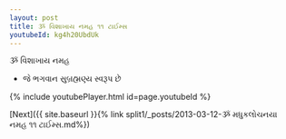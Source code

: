 ```yaml
---
layout: post
title: ૐ વિશાખાય નમહ ૧૧ ટાઈમ્સ
youtubeId: kg4h20UbdUk
---
```

 
 
 ૐ વિશાખાય નમહ  
 
 -  જે ભગવાન સુબ્રહ્મણ્ય સ્વરૂપ છે 
 
  
 
  
 
 
 
 
 
 


{% include youtubePlayer.html id=page.youtubeId %}
 
[Next]({{ site.baseurl }}{% link  split1/_posts/2013-03-12-ૐ મધુકલોચનયા નમહ ૧૧ ટાઈમ્સ.md%})
 
